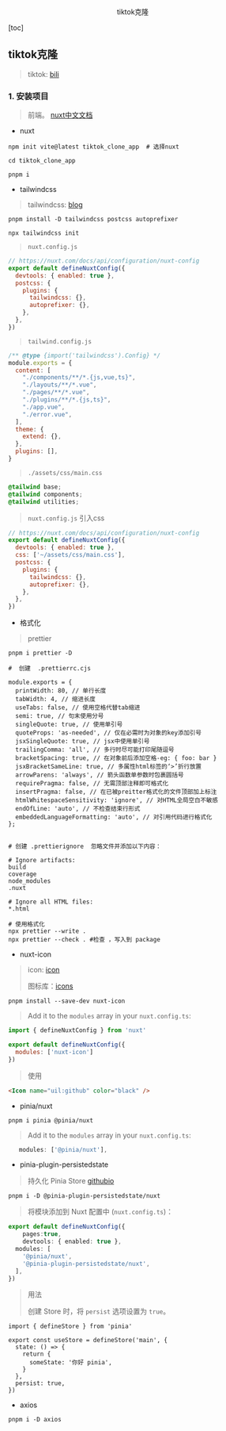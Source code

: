 <center>tiktok克隆</center>





[toc]







## tiktok克隆

> tiktok: [bili](https://www.bilibili.com/video/BV14M411575a)







### 1. 安装项目

> 前端。 [nuxt中文文档](https://nuxt.com.cn/)



* nuxt

```shell
npm init vite@latest tiktok_clone_app  # 选择nuxt

cd tiktok_clone_app

pnpm i 
```

* tailwindcss

> tailwindcss: [blog](https://www.tailwindcss.cn/docs/guides/nuxtjs)

```shell
pnpm install -D tailwindcss postcss autoprefixer

npx tailwindcss init
```

> `nuxt.config.js`

```js
// https://nuxt.com/docs/api/configuration/nuxt-config
export default defineNuxtConfig({
  devtools: { enabled: true },
  postcss: {
    plugins: {
      tailwindcss: {},
      autoprefixer: {},
    },
  },
})
```

> `tailwind.config.js`

```js
/** @type {import('tailwindcss').Config} */
module.exports = {
  content: [
    "./components/**/*.{js,vue,ts}",
    "./layouts/**/*.vue",
    "./pages/**/*.vue",
    "./plugins/**/*.{js,ts}",
    "./app.vue",
    "./error.vue",
  ],
  theme: {
    extend: {},
  },
  plugins: [],
}
```

>  `./assets/css/main.css`  

```css
@tailwind base;
@tailwind components;
@tailwind utilities;
```

> `nuxt.config.js` 引入css

```js
// https://nuxt.com/docs/api/configuration/nuxt-config
export default defineNuxtConfig({
  devtools: { enabled: true },
  css: ['~/assets/css/main.css'],
  postcss: {
    plugins: {
      tailwindcss: {},
      autoprefixer: {},
    },
  },
})
```



* 格式化

> prettier

```shell
pnpm i prettier -D

#  创建  .prettierrc.cjs 

module.exports = {
  printWidth: 80, // 单行长度
  tabWidth: 4, // 缩进长度
  useTabs: false, // 使用空格代替tab缩进
  semi: true, // 句末使用分号
  singleQuote: true, // 使用单引号
  quoteProps: 'as-needed', // 仅在必需时为对象的key添加引号
  jsxSingleQuote: true, // jsx中使用单引号
  trailingComma: 'all', // 多行时尽可能打印尾随逗号
  bracketSpacing: true, // 在对象前后添加空格-eg: { foo: bar }
  jsxBracketSameLine: true, // 多属性html标签的‘>’折行放置
  arrowParens: 'always', // 箭头函数单参数时包裹圆括号
  requirePragma: false, // 无需顶部注释即可格式化
  insertPragma: false, // 在已被preitter格式化的文件顶部加上标注
  htmlWhitespaceSensitivity: 'ignore', // 对HTML全局空白不敏感
  endOfLine: 'auto', // 不检查结束行形式
  embeddedLanguageFormatting: 'auto', // 对引用代码进行格式化
};


# 创建 .prettierignore  忽略文件并添加以下内容：

# Ignore artifacts:
build
coverage
node_modules
.nuxt

# Ignore all HTML files:
*.html

# 使用格式化
npx prettier --write .
npx prettier --check . #检查 ，写入到 package 
```



* nuxt-icon

> icon: [icon](https://nuxt.com/modules/icon)
>
> 图标库：[icons](https://icones.js.org/)

```shell
pnpm install --save-dev nuxt-icon
```

> Add it to the `modules` array in your `nuxt.config.ts`:

```js
import { defineNuxtConfig } from 'nuxt'

export default defineNuxtConfig({
  modules: ['nuxt-icon']
})
```

> 使用

```html
<Icon name="uil:github" color="black" />
```



* pinia/nuxt

```shell
pnpm i pinia @pinia/nuxt
```

> Add it to the `modules` array in your `nuxt.config.ts`:

```ts
   modules: ['@pinia/nuxt'],
```



* pinia-plugin-persistedstate

> 持久化 Pinia Store  [githubio](https://prazdevs.github.io/pinia-plugin-persistedstate/zh/frameworks/nuxt-3.html)

```shell
pnpm i -D @pinia-plugin-persistedstate/nuxt
```

> 将模块添加到 Nuxt 配置中 (`nuxt.config.ts`)：

```ts
export default defineNuxtConfig({
    pages:true,
    devtools: { enabled: true },
  modules: [
    '@pinia/nuxt',
    '@pinia-plugin-persistedstate/nuxt',
  ],
})
```

> 用法
>
> 创建 Store 时，将 `persist` 选项设置为 `true`。

```shell
import { defineStore } from 'pinia'

export const useStore = defineStore('main', {
  state: () => {
    return {
      someState: '你好 pinia',
    }
  },
  persist: true,
})
```



* axios

```shell
pnpm i -D axios
```











